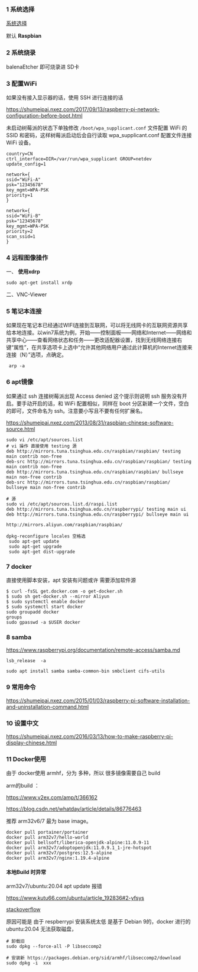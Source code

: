 ### 1 系统选择

[系统选择](https://shumeipai.nxez.com/download#os)

默认 **Raspbian**

### 2 系统烧录

balenaEtcher 即可烧录进 SD卡

### 3 配置WiFi

如果没有接入显示器的话，使用 SSH 进行连接的话 

https://shumeipai.nxez.com/2017/09/13/raspberry-pi-network-configuration-before-boot.html

未启动树莓派的状态下单独修改 `/boot/wpa_supplicant.conf` 文件配置 WiFi 的 SSID 和密码，这样树莓派启动后会自行读取 wpa_supplicant.conf 配置文件连接 WiFi 设备。

```
country=CN
ctrl_interface=DIR=/var/run/wpa_supplicant GROUP=netdev
update_config=1
 
network={
ssid="WiFi-A"
psk="12345678"
key_mgmt=WPA-PSK
priority=1
}
 
network={
ssid="WiFi-B"
psk="12345678"
key_mgmt=WPA-PSK
priority=2
scan_ssid=1
}
```

### 4 远程图像操作

一、 **使用xdrp**

```shell
sudo apt-get install xrdp
```

二、VNC-Viewer

### 5 笔记本连接

如果现在笔记本已经通过WIFI连接到互联网，可以将无线网卡的互联网资源共享给本地连接。以win7系统为例，开始——控制面板——网络和Internet——网络和共享中心——查看网络状态和任务——更改适配器设置，找到无线网络连接右键“属性”，在共享选项卡上选中“允许其他网络用户通过此计算机的Internet连接来连接（N）”选项，点确定。

```shell
 arp -a
```

### 6 apt镜像

如果通过 ssh 连接树莓派出现 Access denied 这个提示则说明 ssh 服务没有开启。要手动开启的话，和 WiFi 配置相似，同样在 boot 分区新建一个文件，空白的即可，文件命名为 ssh。注意要小写且不要有任何扩展名。

https://shumeipai.nxez.com/2013/08/31/raspbian-chinese-software-source.html

```shell
sudo vi /etc/apt/sources.list 
# vi 操作 直接使用 testing 源
deb http://mirrors.tuna.tsinghua.edu.cn/raspbian/raspbian/ testing main contrib non-free
deb-src http://mirrors.tuna.tsinghua.edu.cn/raspbian/raspbian/ testing main contrib non-free
deb http://mirrors.tuna.tsinghua.edu.cn/raspbian/raspbian/ bullseye main non-free contrib
deb-src http://mirrors.tuna.tsinghua.edu.cn/raspbian/raspbian/ bullseye main non-free contrib

# 源
sudo vi /etc/apt/sources.list.d/raspi.list
deb http://mirrors.tuna.tsinghua.edu.cn/raspberrypi/ testing main ui
deb http://mirrors.tuna.tsinghua.edu.cn/raspberrypi/ bullseye main ui

http://mirrors.aliyun.com/raspbian/raspbian/

dpkg-reconfigure locales 空格选
 sudo apt-get update 
 sudo apt-get upgrade 
 sudo apt-get dist-upgrade
```

### 7 docker

直接使用脚本安装，apt 安装有问题或许 需要添加软件源

```shell
$ curl -fsSL get.docker.com -o get-docker.sh
$ sudo sh get-docker.sh --mirror Aliyun
$ sudo systemctl enable docker
$ sudo systemctl start docker
sudo groupadd docker
groups
sudo gpasswd -a $USER docker
```

### 8 samba

https://www.raspberrypi.org/documentation/remote-access/samba.md

```shell
lsb_release  -a

sudo apt install samba samba-common-bin smbclient cifs-utils
```

### 9 常用命令

https://shumeipai.nxez.com/2015/01/03/raspberry-pi-software-installation-and-uninstallation-command.html

### 10 设置中文

https://shumeipai.nxez.com/2016/03/13/how-to-make-raspberry-pi-display-chinese.html

### 11 Docker使用

由于 docker使用 armhf，分为 多种，所以 很多镜像需要自己 build

arm的build ：

https://www.v2ex.com/amp/t/366162

https://blog.csdn.net/whatday/article/details/86776463

推荐 arm32v6/7 最为 base image。

```shell
docker pull portainer/portainer
docker pull arm32v7/hello-world
docker pull bellsoft/liberica-openjdk-alpine:11.0.9-11
docker pull arm32v7/adoptopenjdk:11.0.9.1_1-jre-hotspot
docker pull arm32v7/postgres:12.5-alpine
docker pull arm32v7/nginx:1.19.4-alpine
```

#### 本地Build 时异常

arm32v7/ubuntu:20.04 apt update 报错

https://www.kutu66.com/ubuntu/article_192836#2-yfsys

[stackoverflow](https://stackoverflow.com/questions/64439278/gpg-invalid-signature-error-while-running-apt-update-inside-arm32v7-ubuntu20-04)

原因可能是 由于 respberrypi 安装系统太低 是基于 Debian  9的，docker 进行的 ubuntu:20.04 无法获取磁盘，

```shell
# 卸载旧
sudo dpkg --force-all -P libseccomp2

# 安装新 https://packages.debian.org/sid/armhf/libseccomp2/download
sudo dpkg -i  xxx
```

